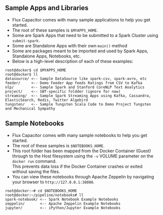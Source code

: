 ## Sample Apps and Libraries

* Flux Capacitor comes with many sample applications to help you get started.
* The root of these samples is `$MYAPPS_HOME`.
* Some are Spark Apps that need to be submitted to a Spark Cluster using `submit-spark`.
* Some are Standalone Apps with their own `main()` method
* Some are packages meant to be imported and used by Spark Apps, Standalone Apps, Notebooks, etc.
* Below is a high-level description of each of these examples:
```
root@docker$ cd $MYAPPS_HOME
root@docker$ ll
datasource/ <-- Sample DataSource like spark-csv, spark-avro, etc
feeder/     <-- Demo Feeder App feeds Ratings from CSV to Kafka
nlp/        <-- Sample Spark and Stanford CoreNLP Text Analytics
project/    <-- SBT-specific foldder (ignore for now)
streaming/  <-- Sample Spark Streaming Apps using Kafka, Cassandra, ElasticSearch, Redis, Twitter Algebird
tungsten/   <-- Sample Tungsten Scala Code to Demo Project Tungsten and Mechanical Sympathy 
```

## Sample Notebooks
* Flux Capacitor comes with many sample notebooks to help you get started.
* The root of these samples is `$NOTEBOOKS_HOME`.
* This root folder has been mapped from the Docker Container (Guest) through to the Host filesystem using the `-v` VOLUME parameter on the `docker run` command.  
This prevents data loss if the Docker Container crashes or exited without saving the files.
* You can view these notebooks through Apache Zeppelin by navigating your browser to `http://127.0.0.1:38080`.
```
root@docker:~# cd $NOTEBOOKS_HOME
root@docker:~/pipeline/notebooks# ll
spark-notebook/ <-- Spark Notebook Example Notebooks
zeppelin/       <-- Apache Zeppelin Example Notebooks
jupyter/        <-- iPython/Jupyter Example Notebooks
```
